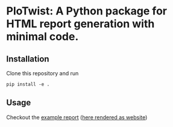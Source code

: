 # PloTwist: A Python package for HTML report generation with minimal code.
## Installation
Clone this repository and run 
```
pip install -e .
```
## Usage
Checkout the [example report](examples/example.py) ([here rendered as website](https://html-preview.github.io/?url=https://github.com/uakel/PloTwist/blob/master/examples/report/index.html))
